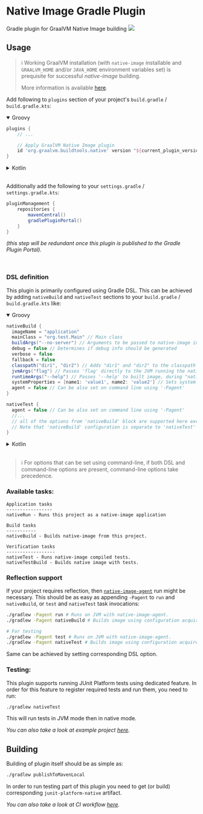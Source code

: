 # Native Image Gradle Plugin
Gradle plugin for GraalVM Native Image building
![](https://github.com/graalvm/native-image-build-tools/actions/workflows/native-gradle-plugin.yml/badge.svg)

## Usage
> :information_source: Working GraalVM installation (with `native-image` installable and `GRAALVM_HOME` and/or `JAVA_HOME` environment variables set) is prequisite for successful *native-image* building.
>
> More information is available [here](../common/docs/GRAALVM_SETUP.md).

Add following to `plugins` section of your project's `build.gradle` / `build.gradle.kts`:

<details open>
<summary>
Groovy
</summary>

```groovy
plugins {
    // ...

    // Apply GraalVM Native Image plugin
    id 'org.graalvm.buildtools.native' version "${current_plugin_version}"
}
```
</details>

<details>
<summary>
Kotlin
</summary>

```kotlin
plugins {
    // ...

    // Apply GraalVM Native Image plugin
    id('org.graalvm.buildtools.native') version "${current_plugin_version}"
}
```

</details>


<br />

Additionally add the following to your `settings.gradle` / `settings.gradle.kts`:
```groovy
pluginManagement {
	repositories {
		mavenCentral()
		gradlePluginPortal()
	}
}
```
*(this step will be redundant once this plugin is published to the Gradle Plugin Portal).*

<br />

### DSL definition
This plugin is primarily configured using Gradle DSL. This can be achieved by adding `nativeBuild` and `nativeTest` sections to your `build.gradle` / `build.gradle.kts` like:

<details open>
<summary>
Groovy
</summary>

```groovy
nativeBuild {
  imageName = "application"
  mainClass = "org.test.Main" // Main class
  buildArgs("--no-server") // Arguments to be passed to native-image invocation
  debug = false // Determines if debug info should be generated
  verbose = false
  fallback = false
  classpath("dir1", "dir2") // Adds "dir1" and "dir2" to the classpath
  jvmArgs("flag") // Passes 'flag' directly to the JVM running the native image builder
  runtimeArgs("--help") // Passes '--help' to built image, during "nativeRun" task
  systemProperties = [name1: 'value1', name2: 'value2'] // Sets system properties for the native image builder
  agent = false // Can be also set on command line using '-Pagent'
}

nativeTest {
  agent = false // Can be also set on command line using '-Pagent'
  //...
  // all of the options from 'nativeBuild' block are supported here except for changing main class name.
  // Note that 'nativeBuild' configuration is separate to 'nativeTest' one and that they don't inherit settings from each other.
}
```

</details>

<details>
<summary>
Kotlin
</summary>

```kotlin
nativeBuild {
  imageName.set("application")
  mainClass.set("org.test.Main") // Main class
  buildArgs("--no-server") // Arguments to be passed to native-image invocation
  debug.set(false) // Determines if debug info should be generated
  verbose.set(false)
  fallback.set(false)
  classpath("dir1", "dir2") // Adds "dir1" and "dir2" to the classpath
  jvmArgs("flag") // Passes 'flag' directly to the JVM running the native image builder
  runtimeArgs("--help") // Passes '--help' to built image, during "nativeRun" task
  systemProperties.put("key1", "value1") // Sets a system property for the native-image builder
  agent.set(false) // Can be also set on command line using '-Pagent'
}

nativeTest {
  agent.set(false) // Can be also set on command line using '-Pagent'
  //...
  // all of the options from 'nativeBuild' block are supported here except for changing main class name
  // Note that 'nativeBuild' configuration is separate to 'nativeTest' one and that they don't inherit settings from each other
}
```

</details>

<br />


> :information_source: For options that can be set using command-line, if both DSL and command-line options are present, command-line options take precedence.

### Available tasks:
```
Application tasks
-----------------
nativeRun - Runs this project as a native-image application

Build tasks
-----------
nativeBuild - Builds native-image from this project.

Verification tasks
------------------
nativeTest - Runs native-image compiled tests.
nativeTestBuild - Builds native image with tests.
```

### Reflection support
If your project requires reflection, then [`native-image-agent`](https://docs.oracle.com/en/graalvm/enterprise/19/guide/reference/native-image/tracing-agent.html) run might be necessary.
This should be as easy as appending `-Pagent` to `run` and `nativeBuild`, or `test` and `nativeTest` task invocations:
```bash
./gradlew -Pagent run # Runs on JVM with native-image-agent.
./gradlew -Pagent nativeBuild # Builds image using configuration acquired by agent.

# For testing
./gradlew -Pagent test # Runs on JVM with native-image-agent.
./gradlew -Pagent nativeTest # Builds image using configuration acquired by agent.
```
Same can be achieved by setting corresponding DSL option.

### Testing:
This plugin supports running JUnit Platform tests using dedicated feature.
In order for this feature to register required tests and run them, you need to run:
```bash
./gradlew nativeTest
```

This will run tests in JVM mode then in native mode.

*You can also take a look at example project [here](../samples).*

## Building
Building of plugin itself should be as simple as:
```bash
./gradlew publishToMavenLocal
```

In order to run testing part of this plugin you need to get (or build) corresponding `junit-platform-native` artifact.

*You can also take a look at CI workflow [here](../.github/workflows/native-gradle-plugin.yml).*
